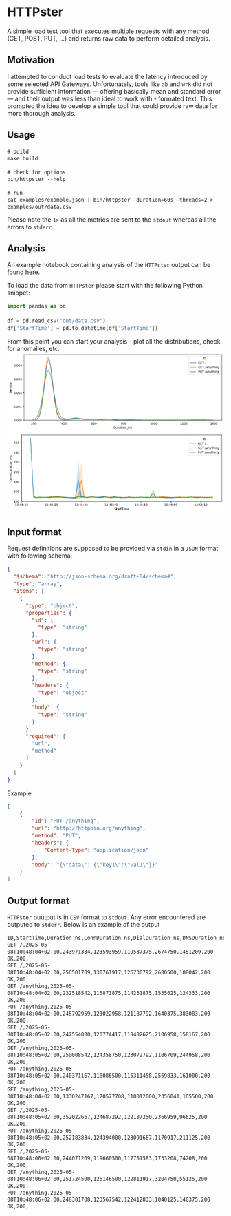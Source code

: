 # HTTPster

A simple load test tool that executes multiple requests with any method (GET, POST, PUT, ...) and returns raw data to perform detailed analysis.

## Motivation

I attempted to conduct load tests to evaluate the latency introduced by some selected API Gateways.
Unfortunately, tools like `ab` and `wrk` did not provide sufficient information — offering basically mean and standard error — and their output was less than ideal to work with - formated text.
This prompted the idea to develop a simple tool that could provide raw data for more thorough analysis.

## Usage

```shell
# build
make build

# check for options
bin/httpster --help

# run
cat examples/example.json | bin/httpster -duration=60s -threads=2 > examples/out/data.csv
```

Please note the `1>` as all the metrics are sent to the `stdout` whereas all the errors to `stderr`.

## Analysis

An example notebook containing analysis of the `HTTPster` output can be found [here](https://github.com/axent-pl/httpster/blob/main/examples/analyse.ipynb).

To load the data from `HTTPster` please start with the following Python snippet:
```python
import pandas as pd

df = pd.read_csv("out/data.csv")
df['StartTime'] = pd.to_datetime(df['StartTime'])

```

From this point you can start your analysis - plot all the distributions, check for anomalies, etc.
![kde plot](./docs/kde.png)
![time plot](./docs/conn-duration-timeseries.png)

## Input format

Request definitions are supposed to be provided via `stdin` in a `JSON` format with following schema:

```json
{
  "$schema": "http://json-schema.org/draft-04/schema#",
  "type": "array",
  "items": [
    {
      "type": "object",
      "properties": {
        "id": {
          "type": "string"
        },
        "url": {
          "type": "string"
        },
        "method": {
          "type": "string"
        },
        "headers": {
          "type": "object"
        },
        "body": {
          "type": "string"
        }
      },
      "required": [
        "url",
        "method"
      ]
    }
  ]
}
```

Example
```json
[
    {
        "id": "PUT /anything",
        "url": "http://httpbin.org/anything",
        "method": "PUT",
        "headers": {
            "Content-Type": "application/json"
        },
        "body": "{\"data\": {\"key1\":\"val1\"}}"
    }
]
```

## Output format

`HTTPster` ouutput is in `CSV` format to `stdout`. Any error encountered are outputed to `stderr`. Below is an example of the output

```csv
ID,StartTime,Duration_ns,ConnDuration_ns,DialDuration_ns,DNSDuration_ns,RequestDuration_ns,Status,StatusCode,Error
GET /,2025-05-08T10:48:04+02:00,243971334,123593959,119537375,2674750,1451209,200 OK,200,
GET /,2025-05-08T10:48:04+02:00,256501709,130761917,126730792,2680500,188042,200 OK,200,
GET /anything,2025-05-08T10:48:04+02:00,232518542,115871875,114231875,1535625,124333,200 OK,200,
PUT /anything,2025-05-08T10:48:04+02:00,245792959,123022958,121187792,1640375,383083,200 OK,200,
GET /,2025-05-08T10:48:05+02:00,247554000,120774417,118482625,2106958,158167,200 OK,200,
GET /anything,2025-05-08T10:48:05+02:00,250008542,124358750,123072792,1106709,244958,200 OK,200,
PUT /anything,2025-05-08T10:48:05+02:00,240371167,118086500,115311458,2569833,161000,200 OK,200,
GET /anything,2025-05-08T10:48:04+02:00,1330247167,120577708,118012000,2356041,165500,200 OK,200,
GET /,2025-05-08T10:48:05+02:00,352022667,124687292,122187250,2366959,96625,200 OK,200,
PUT /anything,2025-05-08T10:48:05+02:00,252183834,124394000,123091667,1170917,211125,200 OK,200,
GET /,2025-05-08T10:48:06+02:00,244071209,119660500,117751583,1733208,74208,200 OK,200,
GET /anything,2025-05-08T10:48:06+02:00,251724500,126146500,122811917,3204750,55125,200 OK,200,
PUT /anything,2025-05-08T10:48:06+02:00,248301708,123567542,122412833,1040125,140375,200 OK,200,
```